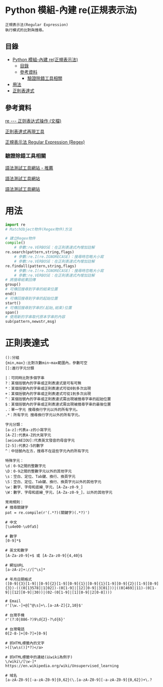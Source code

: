 # Python 模組-內建 re(正規表示法)

```
正規表示法(Regular Expression)
執行模式的比對與搜尋。
```

## 目錄

- [Python 模組-內建 re(正規表示法)](#python-模組-內建-re正規表示法)
	- [目錄](#目錄)
	- [參考資料](#參考資料)
		- [驗證除錯工具相關](#驗證除錯工具相關)
- [用法](#用法)
- [正則表達式](#正則表達式)

## 參考資料

[re --- 正则表达式操作 (文檔)](https://docs.python.org/zh-tw/3/library/re.html)

[正則表達式再現工具](https://c.runoob.com/front-end/854/)

[正規表示法 Regular Expression (Regex)](https://www.fooish.com/regex-regular-expression/)

### 驗證除錯工具相關

[語法測試工具網站 - 推薦](https://regex101.com/)

[語法測試工具網站](https://www.debuggex.com/)

[語法測試工具網站](https://regexr.com/)

# 用法

```python
import re
# MatchObject物件(Regex物件)方法

# 建立Regex物件
compile()
    # 參數:re.VERBOSE：在正則表達式內增加註解
re.search(pattern,string,flags)
    # 參數:re.I(re.IGNORECASE)：搜尋時忽略大小寫
    # 參數:re.VERBOSE：在正則表達式內增加註解
re.findall(pattern,string,flags)
    # 參數:re.I(re.IGNORECASE)：搜尋時忽略大小寫
    # 參數:re.VERBOSE：在正則表達式內增加註解
# 將搜尋結果回傳
group()
# 可傳回搜尋到字串的結束位置
end()
# 可傳回搜尋到字串的起始位置
start()
# 可傳回搜尋到字串的(起始,結束)位置
span()
# 使用新的字串取代原本字串的內容
sub(pattern,newstr,msg)
```

# 正則表達式

```
():分組
{min,max}:比對次數min~max範圍內，參數可空
[]:進行字元分類

|：可同時比對多個字串
?：某個括號內的字串或正則表達式是可有可無
*：某個括號內的字串或正則表達式可從0到多次出現
+：某個括號內的字串或正則表達式可從1到多次出現
^：某個括號內的字串或正則表達式需出現被搜尋字串的起始位置
$：某個括號內的字串或正則表達式需出現被搜尋字串的最後位置
.：單一字元 搜尋換行字元以外的所有字元。
.*：所有字元 搜尋換行字元以外的所有字元。

字元分類：
[a-z]:代表a-z的小寫字元
[A-Z]:代表A-Z的大寫字元
[aeiouAEIOU]:代表英文發音的母音字元
[2-5]:代表2-5的數字
^：中括號內左方，搜尋不在這些字元內的所有字元

特殊字元：
\d：0-9之間的整數字元
\D：0-9之間的整數字元以外的其他字元
\s：空白、定位、Tab鍵、換行、換頁字元
\S：空白、定位、Tab鍵、換行、換頁字元以外的其他字元
\w：數字、字母和底線_字元，[A-Za-z0-9_]
\W：數字、字母和底線_字元，[A-Za-z0-9_]，以外的其他字元

常用規則：
# 搜尋關鍵字
pat = re.compile(r'(.*?)(關鍵字)(.*?)')

# 中文
[\u4e00-\u9fa5]

# 數字
[0-9]*$

# 英文和數字
[A-Za-z0-9]+$ 或 [A-Za-z0-9]{4,40}$

# 網址URL
[a-zA-z]+://[^\s]*

# 年月日期格式
([0-9]{3}[1-9]|[0-9]{2}[1-9][0-9]{1}|[0-9]{1}[1-9][0-9]{2}|[1-9][0-9]{3})-(((0[13578]|1[02])-(0[1-9]|[12][0-9]|3[01]))|((0[469]|11)-(0[1-9]|[12][0-9]|30))|(02-(0[1-9]|[1][0-9]|2[0-8])))

# Email
r'[\w.-]+@[^@\s]+\.[a-zA-Z]{2,10}$'

# 台灣手機
r'(?:0|886-?)9\d{2}-?\d{6}'

# 台灣電話
0[2-8-]+[0-7]+[0-9]

# 抓HTML標籤內的文字
>([\w\s()]*?)</a>

# 抓HTML標籤中的連結(以wiki為例子)
\/wiki\/[\w-]*
https://en.wikipedia.org/wiki/Unsupervised_learning

# 域名
[a-zA-Z0-9][-a-zA-Z0-9]{0,62}(\.[a-zA-Z0-9][-a-zA-Z0-9]{0,62})+\.?
```